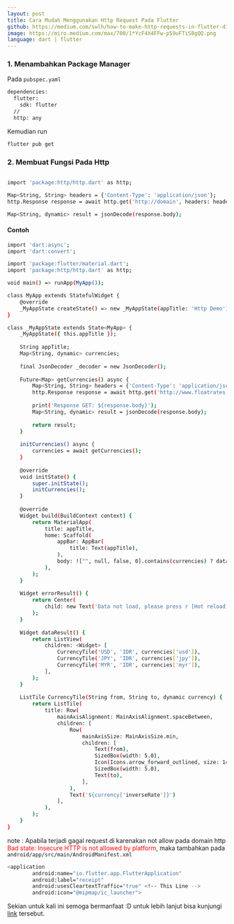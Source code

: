 ```yaml
---
layout: post
title: Cara Mudah Menggunakan Http Request Pada Flutter
github: https://medium.com/swlh/how-to-make-http-requests-in-flutter-d12e98ee1cef
image: https://miro.medium.com/max/700/1*YcF4X4FFw-p59uFTiS8gQQ.png
language: dart | flutter
---
```


### 1. Menambahkan Package Manager
Pada `pubspec.yaml`
```bash
dependencies:
  flutter:
    sdk: flutter
  //
  http: any
```

Kemudian run
```bash
flutter pub get
```

### 2. Membuat Fungsi Pada Http
```bash

import 'package:http/http.dart' as http;

Map<String, String> headers = {'Content-Type': 'application/json'};
http.Response response = await http.get('http://domain', headers: headers);

Map<String, dynamic> result = jsonDecode(response.body);
```

#### Contoh
```bash
import 'dart:async';
import 'dart:convert';

import 'package:flutter/material.dart';
import 'package:http/http.dart' as http;

void main() => runApp(MyApp());

class MyApp extends StatefulWidget {
    @override
    _MyAppState createState() => new _MyAppState(appTitle: 'Http Demo');
}

class _MyAppState extends State<MyApp> {
    _MyAppState({ this.appTitle });
    
    String appTitle;
    Map<String, dynamic> currencies;
    
    final JsonDecoder _decoder = new JsonDecoder();
    
    Future<Map> getCurrencies() async {
        Map<String, String> headers = {'Content-Type': 'application/json'};
        http.Response response = await http.get('http://www.floatrates.com/daily/idr.json', headers: headers);
        
        print('Response GET: ${response.body}');
        Map<String, dynamic> result = jsonDecode(response.body);
        
        return result;
    }
    
    initCurrencies() async {
        currencies = await getCurrencies();
    }
    
    @override
    void initState() {
        super.initState();
        initCurrencies();
    }
    
    @override
    Widget build(BuildContext context) {
        return MaterialApp(
            title: appTitle,
            home: Scaffold(
                appBar: AppBar(
                    title: Text(appTitle),
                ),
                body: !["", null, false, 0].contains(currencies) ? dataResult() : errorResult(),
            ),
        );
    }
    
    Widget errorResult() {
        return Center(
            child: new Text('Data not load, please press r [Hot reload] !'),
        );
    }
    
    Widget dataResult() {
        return ListView(
            children: <Widget> [
                CurrencyTile('USD', 'IDR', currencies['usd']),
                CurrencyTile('JPY', 'IDR', currencies['jpy']),
                CurrencyTile('MYR', 'IDR', currencies['myr']),
            ],
        );
    }
    
    ListTile CurrencyTile(String from, String to, dynamic currency) {
        return ListTile(
            title: Row(
                mainAxisAlignment: MainAxisAlignment.spaceBetween,
                children: [
                    Row(
                        mainAxisSize: MainAxisSize.min,
                        children: [
                            Text(from),
                            SizedBox(width: 5.0),
                            Icon(Icons.arrow_forward_outlined, size: 14.0),
                            SizedBox(width: 5.0),
                            Text(to),
                        ],
                    ),
                    Text('${currency['inverseRate']}')
                ],
            ),
        );
    }
}
```

note : Apabila terjadi gagal request di karenakan not allow pada domain http <span style="color:red;">Bad state: Insecure HTTP is not allowed by platform</span>, maka tambahkan pada `android/app/src/main/AndroidManifest.xml`
```bash
<application
        android:name="io.flutter.app.FlutterApplication"
        android:label="receipt"
        android:usesCleartextTraffic="true" <!-- This Line -->
        android:icon="@mipmap/ic_launcher">
```

Sekian untuk kali ini semoga bermanfaat :D untuk lebih lanjut bisa kunjungi [link](https://medium.com/swlh/how-to-make-http-requests-in-flutter-d12e98ee1cef) tersebut.
